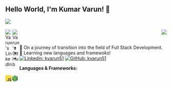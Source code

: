 ## Hello World, I'm Kumar Varun! 👋

<p align="left"> <img src="https://komarev.com/ghpvc/?username=kvarun51&label=Views&color=blue&style=plastic%22%20alt=%22kvarun51" /> </p>

 <img align="right" src="https://github-readme-stats.vercel.app/api?username=kvarun51&show_icons=true&theme=light&line_height=27%22%20alt=%22Varun%27s%20github%20stats"/>

 <a href="https://www.linkedin.com/in/kvarun51">
  <img align="left" alt="Varun's LinkedIn" width="22px" src="https://cdn.jsdelivr.net/npm/simple-icons@v3/icons/linkedin.svg" />
</a>

<a href="https://github.com/kvarun51">
  <img align="left" alt="Varun's GitHub" width="22px" src="https://cdn.jsdelivr.net/npm/simple-icons@v3/icons/github.svg" />
</a>

<br/>
<br/>

 

- 🔭 On a journey of transition into the field of Full Stack Development.
- 🌱 Learning new languages and framewoks!
- [![Linkedin: kvarun51](https://img.shields.io/badge/-Varun-blue?style=flat-square&logo=Linkedin&logoColor=white&link=https://www.linkedin.com/in/kvarun51)](https://www.linkedin.com/in/kvarun51)
[![GitHub: kvarun51](https://img.shields.io/github/followers/kvarun51?label=follow&style=social)](https://github.com/kvarun51)

**Languages & Frameworks:**  


 <a href="https://raw.githubusercontent.com/github/explore/80688e429a7d4ef2fca1e82350fe8e3517d3494d/topics/javascript/javascript.png">
<img align="left" height="20" src="https://raw.githubusercontent.com/github/explore/80688e429a7d4ef2fca1e82350fe8e3517d3494d/topics/javascript/javascript.png">
</a>

 <a href="https://raw.githubusercontent.com/github/explore/80688e429a7d4ef2fca1e82350fe8e3517d3494d/topics/nodejs/nodejs.png">
<img align="left" height="20" src="https://raw.githubusercontent.com/github/explore/80688e429a7d4ef2fca1e82350fe8e3517d3494d/topics/nodejs/nodejs.png">
</a>

<br/>
<br/>


 

